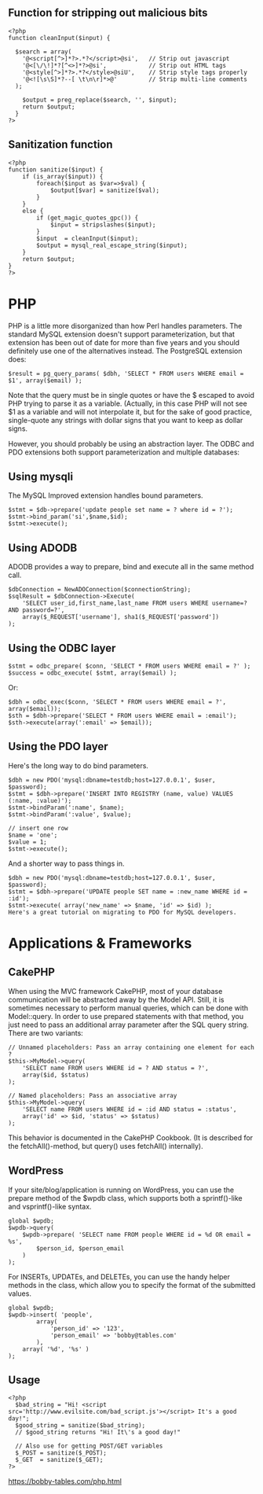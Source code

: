 ## Function for stripping out malicious bits

```
<?php
function cleanInput($input) {
 
  $search = array(
    '@<script[^>]*?>.*?</script>@si',   // Strip out javascript
    '@<[\/\!]*?[^<>]*?>@si',            // Strip out HTML tags
    '@<style[^>]*?>.*?</style>@siU',    // Strip style tags properly
    '@<![\s\S]*?--[ \t\n\r]*>@'         // Strip multi-line comments
  );
 
    $output = preg_replace($search, '', $input);
    return $output;
  }
?>
```

## Sanitization function
```
<?php
function sanitize($input) {
    if (is_array($input)) {
        foreach($input as $var=>$val) {
            $output[$var] = sanitize($val);
        }
    }
    else {
        if (get_magic_quotes_gpc()) {
            $input = stripslashes($input);
        }
        $input  = cleanInput($input);
        $output = mysql_real_escape_string($input);
    }
    return $output;
}
?>
```


# PHP
PHP is a little more disorganized than how Perl handles parameters. The standard MySQL extension doesn't support parameterization, but that extension has been out of date for more than five years and you should definitely use one of the alternatives instead. The PostgreSQL extension does:
```
$result = pg_query_params( $dbh, 'SELECT * FROM users WHERE email = $1', array($email) );
```
Note that the query must be in single quotes or have the $ escaped to avoid PHP trying to parse it as a variable. (Actually, in this case PHP will not see $1 as a variable and will not interpolate it, but for the sake of good practice, single-quote any strings with dollar signs that you want to keep as dollar signs.

However, you should probably be using an abstraction layer. The ODBC and PDO extensions both support parameterization and multiple databases:

## Using mysqli
The MySQL Improved extension handles bound parameters.
```
$stmt = $db->prepare('update people set name = ? where id = ?');
$stmt->bind_param('si',$name,$id);
$stmt->execute();
```

## Using ADODB
ADODB provides a way to prepare, bind and execute all in the same method call.
```
$dbConnection = NewADOConnection($connectionString);
$sqlResult = $dbConnection->Execute(
    'SELECT user_id,first_name,last_name FROM users WHERE username=? AND password=?',
    array($_REQUEST['username'], sha1($_REQUEST['password'])
);
```

## Using the ODBC layer
```
$stmt = odbc_prepare( $conn, 'SELECT * FROM users WHERE email = ?' );
$success = odbc_execute( $stmt, array($email) );
```
Or:
```
$dbh = odbc_exec($conn, 'SELECT * FROM users WHERE email = ?', array($email));
$sth = $dbh->prepare('SELECT * FROM users WHERE email = :email');
$sth->execute(array(':email' => $email));
```

## Using the PDO layer
Here's the long way to do bind parameters.
```
$dbh = new PDO('mysql:dbname=testdb;host=127.0.0.1', $user, $password);
$stmt = $dbh->prepare('INSERT INTO REGISTRY (name, value) VALUES (:name, :value)');
$stmt->bindParam(':name', $name);
$stmt->bindParam(':value', $value);

// insert one row
$name = 'one';
$value = 1;
$stmt->execute();
```
And a shorter way to pass things in.
```
$dbh = new PDO('mysql:dbname=testdb;host=127.0.0.1', $user, $password);
$stmt = $dbh->prepare('UPDATE people SET name = :new_name WHERE id = :id');
$stmt->execute( array('new_name' => $name, 'id' => $id) );
Here's a great tutorial on migrating to PDO for MySQL developers.
```

# Applications & Frameworks

## CakePHP
When using the MVC framework CakePHP, most of your database communication will be abstracted away by the Model API. Still, it is sometimes necessary to perform manual queries, which can be done with Model::query. In order to use prepared statements with that method, you just need to pass an additional array parameter after the SQL query string. There are two variants:
```
// Unnamed placeholders: Pass an array containing one element for each ?
$this->MyModel->query(
    'SELECT name FROM users WHERE id = ? AND status = ?',
    array($id, $status)
);

// Named placeholders: Pass an associative array
$this->MyModel->query(
    'SELECT name FROM users WHERE id = :id AND status = :status',
    array('id' => $id, 'status' => $status)
);
```
This behavior is documented in the CakePHP Cookbook. (It is described for the fetchAll()-method, but query() uses fetchAll() internally).

## WordPress
If your site/blog/application is running on WordPress, you can use the prepare method of the $wpdb class, which supports both a sprintf()-like and vsprintf()-like syntax.
```
global $wpdb;
$wpdb->query(
    $wpdb->prepare( 'SELECT name FROM people WHERE id = %d OR email = %s',
        $person_id, $person_email
    )
);
```

For INSERTs, UPDATEs, and DELETEs, you can use the handy helper methods in the class, which allow you to specify the format of the submitted values.
```
global $wpdb;
$wpdb->insert( 'people',
        array(
            'person_id' => '123',
            'person_email' => 'bobby@tables.com'
        ),
    array( '%d', '%s' )
);
```

## Usage
```
<?php
  $bad_string = "Hi! <script src='http://www.evilsite.com/bad_script.js'></script> It's a good day!";
  $good_string = sanitize($bad_string);
  // $good_string returns "Hi! It\'s a good day!"

  // Also use for getting POST/GET variables
  $_POST = sanitize($_POST);
  $_GET  = sanitize($_GET);
?>
```
https://bobby-tables.com/php.html
